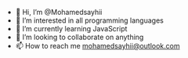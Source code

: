 - 👋 Hi, I’m @Mohamedsayhii
- 👀 I’m interested in all programming languages 
- 🌱 I’m currently learning JavaScript
- 💞️ I’m looking to collaborate on anything
- 📫 How to reach me mohamedsayhii@outlook.com

<!---
Mohamedsayhii/Mohamedsayhii is a ✨ special ✨ repository because its `README.md` (this file) appears on your GitHub profile.
You can click the Preview link to take a look at your changes.
--->
